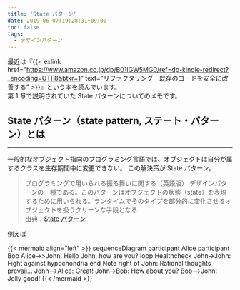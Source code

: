 ```yaml
---
title: 'State パターン'
date: 2019-06-07T19:28:31+09:00
toc: false
tags:
  - デザインパターン
---
```


最近は『{{< exlink href="https://www.amazon.co.jp/dp/B01IGW5MG0/ref=dp-kindle-redirect?_encoding=UTF8&btkr=1" text="リファクタリング　既存のコードを安全に改善する" >}}』という本を読んでいます。  
第 1 章で説明されていた State パターンについてのメモです。

## State パターン（state pattern, ステート・パターン）とは

---

一般的なオブジェクト指向のプログラミング言語では、オブジェクトは自分が属するクラスを生存期間中に変更できない。
この解決策が State パターン。

> プログラミングで用いられる振る舞いに関する（英語版） デザインパターンの一種である。このパターンはオブジェクトの状態（state）を表現するために用いられる。ランタイムでそのタイプを部分的に変化させるオブジェクトを扱うクリーンな手段となる  
> 出典：[State パターン](https://ja.wikipedia.org/wiki/State_%E3%83%91%E3%82%BF%E3%83%BC%E3%83%B3)

例えば

{{\< mermaid align="left" \>}}
sequenceDiagram
participant Alice
participant Bob
Alice->>John: Hello John, how are you?
loop Healthcheck
John->John: Fight against hypochondria
end
Note right of John: Rational thoughts <br/>prevail...
John-->Alice: Great!
John->Bob: How about you?
Bob-->John: Jolly good!
{{\< /mermaid \>}}

